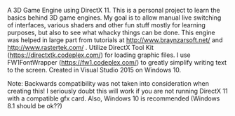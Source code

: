 A 3D Game Engine using DirectX 11.
This is a personal project to learn the basics behind 3D game engines.
My goal is to allow manual live switching of interfaces, various shaders and other fun stuff mostly for learning purposes, but also to see what whacky things can be done.
This engine was helped in large part from tutorials at http://www.braynzarsoft.net/ and http://www.rastertek.com/ .
Utilize DirectX Tool Kit (https://directxtk.codeplex.com/) for loading graphic files.
I use FW1FontWrapper (https://fw1.codeplex.com/) to greatly simplify writing text to the screen. 
Created in Visual Studio 2015 on Windows 10.



Note: Backwards compatibility was not taken into consideration when creating this!
I seriously doubt this will work if you are not running DirectX 11 with a compatible gfx card.
Also, Windows 10 is recommended (Windows 8.1 should be ok??)